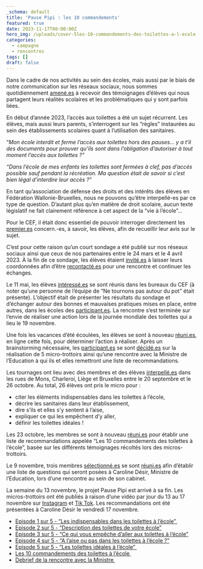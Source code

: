 ```yaml
---
_schema: default
title: 'Pause Pipi : les 10 commandements'
featured: true
date: 2023-11-17T00:00:00Z
hero_img: /uploads/cover-5les-10-commandements-des-toilettes-a-l-ecole-1.png
categories:
  - campagne
  - rencontres
tags: []
draft: false
---
```

Dans le cadre de nos activités au sein des écoles, mais aussi par le biais de notre communication sur les réseaux sociaux, nous sommes quotidiennement [amené.es](http://xn--amen-epa.es) à recevoir des témoignages d’élèves qui nous partagent leurs réalités scolaires et les problématiques qui y sont parfois liées.

En début d’année 2023, l’accès aux toilettes a été un sujet récurrent. Les élèves, mais aussi leurs parents, s’interrogent sur les “règles” instaurées au sein des établissements scolaires quant à l’utilisation des sanitaires.

“*Mon école interdit et ferme l’accès aux toilettes hors des pauses… y a t’il des documents pour prouver qu’ils sont dans l’obligation d’autoriser à tout moment l’accès aux toilettes ?”*

*“Dans l’école de mes enfants les toilettes sont fermées à clef, pas d’accès possible sauf pendant la récréation. Ma question était de savoir si c’est bien légal d’interdire leur accès ?”*

En tant qu’association de défense des droits et des intérêts des élèves en Fédération Wallonie-Bruxelles, nous ne pouvons qu’être interpellé-es par ce type de question. D’autant plus qu’en matière de droit scolaire, aucun texte législatif ne fait clairement référence à cet aspect de la “vie à l’école”...

Pour le CEF, il était donc essentiel de pouvoir interroger directement les [premier.es](http://premier.es) concern.-es, à savoir, les élèves, afin de recueillir leur avis sur le sujet.&nbsp;

C’est pour cette raison qu’un court sondage a été publié sur nos réseaux sociaux ainsi que ceux de nos partenaires entre le 24 mars et le 4 avril 2023. À la fin de ce sondage, les élèves étaient [invité.es](http://xn--invit-fsa.es) à laisser leurs coordonnées afin d’être [recontacté.es](http://xn--recontact-j4a.es) pour une rencontre et continuer les échanges.&nbsp;

Le 11 mai, les élèves [intéressé.es](http://xn--intress-dyae.es) se sont réunis dans les bureaux du CEF (à noter qu’une personne de l’équipe de “Ne tournons pas autour du pot” était présente). L’objectif était de présenter les résultats du sondage et d’échanger autour des bonnes et mauvaises pratiques mises en place, entre autres, dans les écoles des [participant.es](http://participant.es). La rencontre s’est terminée sur l’envie de réaliser une action lors de la journée mondiale des toilettes qui a lieu le 19 novembre.&nbsp;

Une fois les vacances d’été écoulées, les élèves se sont à nouveau [réuni.es](http://xn--runi-bpa.es), en ligne cette fois, pour déterminer l’action à réaliser. Après un brainstorming nécessaire, les [participant.es](http://participant.es) se sont [décidé.es](http://xn--dcid-bpad.es) sur la réalisation de 5 micro-trottoirs ainsi qu’une rencontre avec la Ministre de l’Education à qui ils et elles remettront une liste de recommandations.&nbsp;

Les tournages ont lieu avec des membres et des élèves [interpellé.es](http://xn--interpell-j4a.es) dans les rues de Mons, Charleroi, Liège et Bruxelles entre le 20 septembre et le 26 octobre. Au total, 26 élèves ont pris le micro pour :&nbsp;

* citer les éléments indispensables dans les toilettes à l’école,
* décrire les sanitaires dans leur établissement,&nbsp;
* dire s’ils et elles s’y sentent à l’aise,&nbsp;
* expliquer ce qui les empêchent d’y aller,
* définir les toilettes idéales !

Les 23 octobre, les membres se sont à nouveau [réuni.es](http://xn--runi-bpa.es) pour établir une liste de recommandations appelée “Les 10 commandements des toilettes à l’école”, basée sur les différents témoignages récoltés lors des micros-trottoirs.&nbsp;

Le 9 novembre, trois membres [sélectionné.es](http://xn--slectionn-b4ai.es) se sont [réuni.es](http://xn--runi-bpa.es) afin d’établir une liste de questions qui seront posées à Caroline Désir, Ministre de l’Education, lors d’une rencontre au sein de son cabinet.&nbsp;

La semaine du 13 novembre, le projet Pause Pipi est arrivé à sa fin. Les micros-trottoirs ont été publiés à raison d’une vidéo par jour du 13 au 17 novembre sur [Instagram](https://www.instagram.com/cef_belgique/) et [Tik Tok](https://www.tiktok.com/@cef_belgique). Les recommandations ont été présentées à Caroline Désir le vendredi 17 novembre.&nbsp;

* [Episode 1 sur 5 - “Les indispensables dans les toilettes à l’école”&nbsp;](https://www.instagram.com/p/Czl86IDtCyH/)
* [Episode 2 sur 5 - “Description des toilettes de votre école”](https://www.instagram.com/p/Czohrs5NoHt/)
* [Episode 3 sur 5 - “Ce qui vous empêche d’aller aux toilettes à l’école”](https://www.instagram.com/p/CzrGf5hNUeq/)
* [Episode 4 sur 5 - “A l’aise ou pas dans les toilettes à l’école ?”](https://www.instagram.com/p/CztrO9BtF3I/)
* [Episode 5 sur 5 - “Les toilettes idéales à l’école”&nbsp;](https://www.instagram.com/p/CzwQHWqN9yi/)
* [Les 10 commandements des toilettes à l’école&nbsp;](https://res.cloudinary.com/cefasbl/image/upload/v1699956851/endhwfnulz3fgntihr1x.pdf)
* [Debrief de la rencontre avec la Ministre&nbsp;](https://www.instagram.com/p/Czy00duLBdL/)